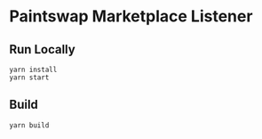 # Paintswap Marketplace Listener

## Run Locally

    yarn install
    yarn start

## Build

    yarn build